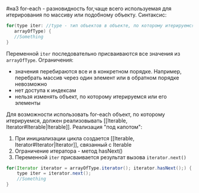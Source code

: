 #на3 
for-each - разновидность for,чаще всего используемая для итерирования по массиву или подобному объекту. Синтаксис:
```java
for(type iter: //type - тип объектов в объекте, по которому итерируемся
   arrayOfType) {
   //Something
}
```
Переменной `iter` последовательно присваиваются все значения из `arrayOfType`.
Ограничения:
* значения перебираются все и в конкретном порядке. Например, перебрать массив через один элемент или в обратном порядке невозможно
* нет доступа к индексам
* нельзя изменять объект, по которому итерируемся или его элементы

Для возможности использовать for-each объект, по которому итерируемся, должен реализовывать [[Iterable, Iterator#Iterable|Iterable]].
Реализация "под капотом":
1. При инициализации цикла создается [[Iterable, Iterator#Iterator|Iterator]], связанный с Iterable
2. Ограничение итератора - метод hasNext()
3. Переменной `iter` присваивается результат вызова `iterator.next()`
```java
for(Iterator iterator = arrayOfType.iterator(); iterator.hasNext();) {
	type iter = iterator.next();
	//Something
}
```
